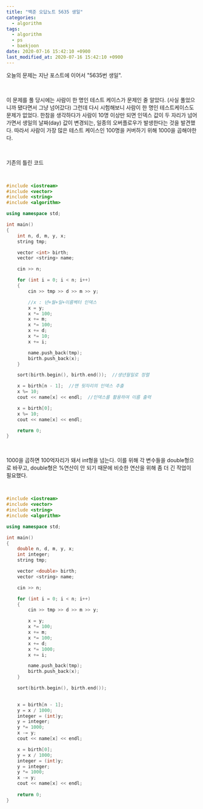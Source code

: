 ```yaml
---
title: "백준 오답노트 5635 생일"
categories:
  - algorithm
tags:
  - algorithm
  - ps
  - baekjoon
date: 2020-07-16 15:42:10 +0900
last_modified_at: 2020-07-16 15:42:10 +0900
---
```


오늘의 문제는 지난 포스트에 이어서 "5635번 생일".

<br>

이 문제를 풀 당시에는 사람이 한 명인 테스트 케이스가 문제인 줄 알았다. (사실 풀었으니까 됐다면서 그냥 넘어갔다) 그런데 다시 시험해보니 사람이 한 명인 테스트케이스도 문제가 없었다. 한참을 생각하다가 사람이 10명 이상만 되면 인덱스 값이 두 자리가 넘어가면서 생일의 날짜(day) 값이 변경되는, 일종의 오버플로우가 발생한다는 것을 발견했다. 따라서 사람이 가장 많은 테스트 케이스인 100명을 커버하기 위해 1000을 곱해야한다.

<br>

기존의 틀린 코드

<br>

```C++
#include <iostream>
#include <vector>
#include <string>
#include <algorithm>

using namespace std;

int main()
{
	int n, d, m, y, x;
	string tmp;

	vector <int> birth;
	vector <string> name;

	cin >> n;

	for (int i = 0; i < n; i++)
	{
		cin >> tmp >> d >> m >> y;

        //x : 년+월+일+이름벡터 인덱스
		x = y;
		x *= 100;
		x += m;
		x *= 100;
		x += d;
		x *= 10;
		x += i;

		name.push_back(tmp);
		birth.push_back(x);
	}

	sort(birth.begin(), birth.end());  //생년월일로 정렬

	x = birth[n - 1];  //맨 뒷자리의 인덱스 추출
	x %= 10;
	cout << name[x] << endl;  //인덱스를 활용하여 이름 출력

	x = birth[0];
	x %= 10;
	cout << name[x] << endl;

	return 0;
}
```

<br>

1000을 곱하면 100억자리가 돼서 int형을 넘는다. 이를 위해 각 변수들을 double형으로 바꾸고, double형은 %연산이 안 되기 때문에 비슷한 연산을 위해 좀 더 긴 작업이 필요했다.

<br>

```C++
#include <iostream>
#include <vector>
#include <string>
#include <algorithm>

using namespace std;

int main()
{
	double n, d, m, y, x;
	int integer;
	string tmp;

	vector <double> birth;
	vector <string> name;

	cin >> n;

	for (int i = 0; i < n; i++)
	{
		cin >> tmp >> d >> m >> y;

		x = y;
		x *= 100;
		x += m;
		x *= 100;
		x += d;
		x *= 1000;
		x += i;

		name.push_back(tmp);
		birth.push_back(x);
	}

	sort(birth.begin(), birth.end());

	
	x = birth[n - 1];
	y = x / 1000;
	integer = (int)y;
	y = integer;
	y *= 1000;
	x -= y;
	cout << name[x] << endl;

	x = birth[0];
	y = x / 1000;
	integer = (int)y;
	y = integer;
	y *= 1000;
	x -= y;
	cout << name[x] << endl;
	
	return 0;
}
```